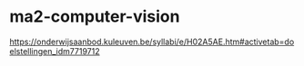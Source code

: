 # ma2-computer-vision
https://onderwijsaanbod.kuleuven.be/syllabi/e/H02A5AE.htm#activetab=doelstellingen_idm7719712
